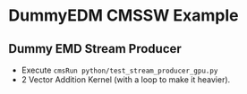 # DummyEDM CMSSW Example

## Dummy EMD Stream Producer
- Execute `cmsRun python/test_stream_producer_gpu.py`
- 2 Vector Addition Kernel (with a loop to make it heavier).
